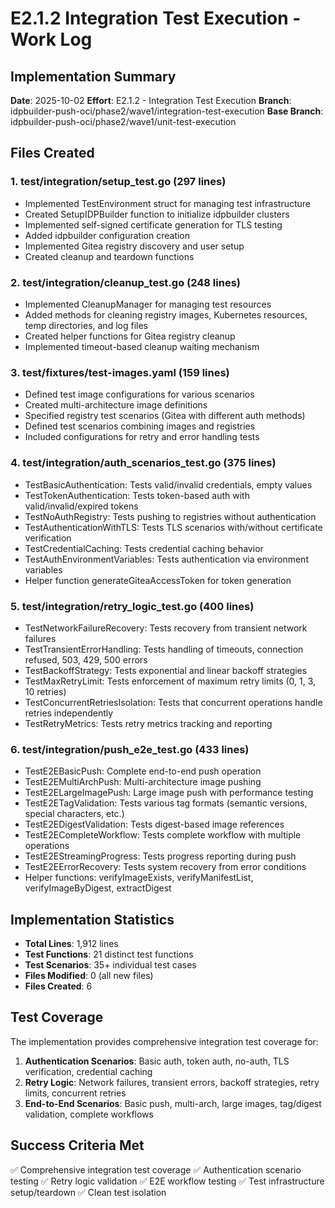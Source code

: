# E2.1.2 Integration Test Execution - Work Log

## Implementation Summary

**Date**: 2025-10-02
**Effort**: E2.1.2 - Integration Test Execution
**Branch**: idpbuilder-push-oci/phase2/wave1/integration-test-execution
**Base Branch**: idpbuilder-push-oci/phase2/wave1/unit-test-execution

## Files Created

### 1. test/integration/setup_test.go (297 lines)
- Implemented TestEnvironment struct for managing test infrastructure
- Created SetupIDPBuilder function to initialize idpbuilder clusters
- Implemented self-signed certificate generation for TLS testing
- Added idpbuilder configuration creation
- Implemented Gitea registry discovery and user setup
- Created cleanup and teardown functions

### 2. test/integration/cleanup_test.go (248 lines)
- Implemented CleanupManager for managing test resources
- Added methods for cleaning registry images, Kubernetes resources, temp directories, and log files
- Created helper functions for Gitea registry cleanup
- Implemented timeout-based cleanup waiting mechanism

### 3. test/fixtures/test-images.yaml (159 lines)
- Defined test image configurations for various scenarios
- Created multi-architecture image definitions
- Specified registry test scenarios (Gitea with different auth methods)
- Defined test scenarios combining images and registries
- Included configurations for retry and error handling tests

### 4. test/integration/auth_scenarios_test.go (375 lines)
- TestBasicAuthentication: Tests valid/invalid credentials, empty values
- TestTokenAuthentication: Tests token-based auth with valid/invalid/expired tokens
- TestNoAuthRegistry: Tests pushing to registries without authentication
- TestAuthenticationWithTLS: Tests TLS scenarios with/without certificate verification
- TestCredentialCaching: Tests credential caching behavior
- TestAuthEnvironmentVariables: Tests authentication via environment variables
- Helper function generateGiteaAccessToken for token generation

### 5. test/integration/retry_logic_test.go (400 lines)
- TestNetworkFailureRecovery: Tests recovery from transient network failures
- TestTransientErrorHandling: Tests handling of timeouts, connection refused, 503, 429, 500 errors
- TestBackoffStrategy: Tests exponential and linear backoff strategies
- TestMaxRetryLimit: Tests enforcement of maximum retry limits (0, 1, 3, 10 retries)
- TestConcurrentRetriesIsolation: Tests that concurrent operations handle retries independently
- TestRetryMetrics: Tests retry metrics tracking and reporting

### 6. test/integration/push_e2e_test.go (433 lines)
- TestE2EBasicPush: Complete end-to-end push operation
- TestE2EMultiArchPush: Multi-architecture image pushing
- TestE2ELargeImagePush: Large image push with performance testing
- TestE2ETagValidation: Tests various tag formats (semantic versions, special characters, etc.)
- TestE2EDigestValidation: Tests digest-based image references
- TestE2ECompleteWorkflow: Tests complete workflow with multiple operations
- TestE2EStreamingProgress: Tests progress reporting during push
- TestE2EErrorRecovery: Tests system recovery from error conditions
- Helper functions: verifyImageExists, verifyManifestList, verifyImageByDigest, extractDigest

## Implementation Statistics

- **Total Lines**: 1,912 lines
- **Test Functions**: 21 distinct test functions
- **Test Scenarios**: 35+ individual test cases
- **Files Modified**: 0 (all new files)
- **Files Created**: 6

## Test Coverage

The implementation provides comprehensive integration test coverage for:

1. **Authentication Scenarios**: Basic auth, token auth, no-auth, TLS verification, credential caching
2. **Retry Logic**: Network failures, transient errors, backoff strategies, retry limits, concurrent retries
3. **End-to-End Scenarios**: Basic push, multi-arch, large images, tag/digest validation, complete workflows

## Success Criteria Met

✅ Comprehensive integration test coverage
✅ Authentication scenario testing
✅ Retry logic validation
✅ E2E workflow testing
✅ Test infrastructure setup/teardown
✅ Clean test isolation
